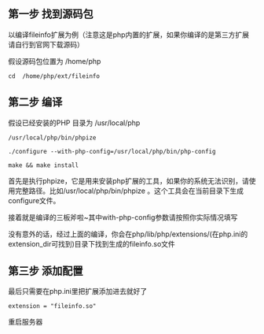 ## 第一步  找到源码包

以编译fileinfo扩展为例（注意这是php内置的扩展，如果你编译的是第三方扩展请自行到官网下载源码） 

假设源码包位置为 /home/php  
```
cd  /home/php/ext/fileinfo
```



## 第二步  编译

假设已经安装的PHP 目录为  /usr/local/php

```
/usr/local/php/bin/phpize

./configure --with-php-config=/usr/local/php/bin/php-config

make && make install
```

首先是执行phpize，它是用来安装php扩展的工具，如果你的系统无法识别，请使用完整路径。比如/usr/local/php/bin/phpize 。这个工具会在当前目录下生成configure文件。
 

接着就是编译的三板斧啦~其中with-php-config参数请按照你实际情况填写

没有意外的话，经过上面的编译，你会在php/lib/php/extensions/(在php.ini的extension_dir可找到)目录下找到生成的fileinfo.so文件



## 第三步 添加配置

最后只需要在php.ini里把扩展添加进去就好了
```
extension = "fileinfo.so"
```

重启服务器
 
